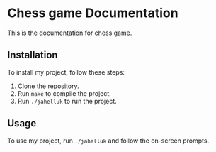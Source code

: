 # Chess game Documentation

This is the documentation for chess game.

## Installation

To install my project, follow these steps:

1. Clone the repository.
2. Run `make` to compile the project.
3. Run `./jahelluk` to run the project.

## Usage

To use my project, run `./jahelluk` and follow the on-screen prompts.

